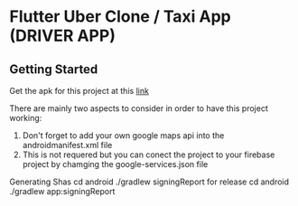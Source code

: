 # Flutter Uber Clone / Taxi App (DRIVER APP)


## Getting Started

Get the apk for this project at this [link](https://flutter.io/docs/get-started/codelab)

There are mainly two aspects to consider in order to have this project working:
1. Don't forget to add your own google maps api into the androidmanifest.xml file
2. This is not requered but you can conect the project to your firebase project by chamging the google-services.json file

Generating Shas
cd android
./gradlew signingReport
for release
cd android
./gradlew app:signingReport
